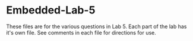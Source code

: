 # Embedded-Lab-5

These files are for the various questions in Lab 5. Each part of the lab has it's own file. See comments in each file for directions for use.
